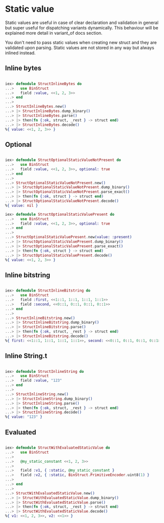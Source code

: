 # Static value

Static values are useful in case of clear declaration and validation in general
but super useful for dispatching variants dynamically. This behaviour will be explained more detail in variant_of docs section.

You don't need to pass static values when creating new struct and they are validated upon parsing.
Static values are not stored in any way but always inlined instead.

## Inline bytes

```elixir

iex> defmodule StructInlineBytes do
...>   use BinStruct
...>   field :value, <<1, 2, 3>>
...> end
...>
...> StructInlineBytes.new()
...> |> StructInlineBytes.dump_binary()
...> |> StructInlineBytes.parse()
...> |> then(fn {:ok, struct, _rest } -> struct end)
...> |> StructInlineBytes.decode()
%{ value: <<1, 2, 3>> }

```

## Optional

```elixir

iex> defmodule StructOptionalStaticValueNotPresent do
...>   use BinStruct
...>   field :value, <<1, 2, 3>>, optional: true
...> end
...>
...> StructOptionalStaticValueNotPresent.new()
...> |> StructOptionalStaticValueNotPresent.dump_binary()
...> |> StructOptionalStaticValueNotPresent.parse_exact()
...> |> then(fn {:ok, struct } -> struct end)
...> |> StructOptionalStaticValueNotPresent.decode()
%{ value: nil }

iex> defmodule StructOptionalStaticValuePresent do
...>   use BinStruct
...>   field :value, <<1, 2, 3>>, optional: true
...> end
...>
...> StructOptionalStaticValuePresent.new(value: :present)
...> |> StructOptionalStaticValuePresent.dump_binary()
...> |> StructOptionalStaticValuePresent.parse_exact()
...> |> then(fn {:ok, struct } -> struct end)
...> |> StructOptionalStaticValuePresent.decode()
%{ value: <<1, 2, 3>> }

```

## Inline bitstring

```elixir

iex> defmodule StructInlineBitstring do
...>   use BinStruct
...>   field :first, <<1::1, 1::1, 1::1, 1::1>>
...>   field :second, <<0::1, 0::1, 0::1, 0::1>>
...> end
...>
...> StructInlineBitstring.new()
...> |> StructInlineBitstring.dump_binary()
...> |> StructInlineBitstring.parse()
...> |> then(fn {:ok, struct, _rest } -> struct end)
...> |> StructInlineBitstring.decode()
%{ first: <<1::1, 1::1, 1::1, 1::1>>, second: <<0::1, 0::1, 0::1, 0::1>> }

```

## Inline String.t

```elixir

iex> defmodule StructInlineString do
...>   use BinStruct
...>   field :value, "123"
...> end
...>
...> StructInlineString.new()
...> |> StructInlineString.dump_binary()
...> |> StructInlineString.parse()
...> |> then(fn {:ok, struct, _rest } -> struct end)
...> |> StructInlineString.decode()
%{ value: "123" }

```

## Evaluated

```elixir

iex> defmodule StructWithEvaluatedStaticValue do
...>   use BinStruct
...>
...>   @my_static_constant <<1, 2, 3>>
...>
...>   field :v1, { :static, @my_static_constant }
...>   field :v2, { :static, BinStruct.PrimitiveEncoder.uint8(1) }
...>
...> end
...>
...> StructWithEvaluatedStaticValue.new()
...> |> StructWithEvaluatedStaticValue.dump_binary()
...> |> StructWithEvaluatedStaticValue.parse()
...> |> then(fn {:ok, struct, _rest } -> struct end)
...> |> StructWithEvaluatedStaticValue.decode()
%{ v1: <<1, 2, 3>>, v2: <<1>> }

```
